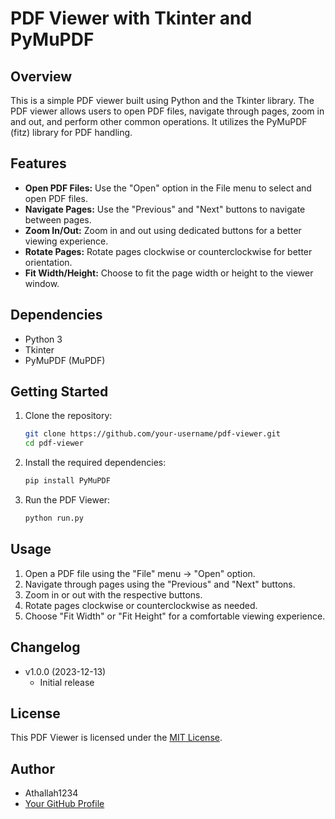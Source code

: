 # PDF Viewer with Tkinter and PyMuPDF

## Overview

This is a simple PDF viewer built using Python and the Tkinter library. The PDF viewer allows users to open PDF files, navigate through pages, zoom in and out, and perform other common operations. It utilizes the PyMuPDF (fitz) library for PDF handling.

## Features

- **Open PDF Files:** Use the "Open" option in the File menu to select and open PDF files.
- **Navigate Pages:** Use the "Previous" and "Next" buttons to navigate between pages.
- **Zoom In/Out:** Zoom in and out using dedicated buttons for a better viewing experience.
- **Rotate Pages:** Rotate pages clockwise or counterclockwise for better orientation.
- **Fit Width/Height:** Choose to fit the page width or height to the viewer window.

## Dependencies

- Python 3
- Tkinter
- PyMuPDF (MuPDF)

## Getting Started

1. Clone the repository:
   ```bash
   git clone https://github.com/your-username/pdf-viewer.git
   cd pdf-viewer
   ```
2. Install the required dependencies:
   ```bash
   pip install PyMuPDF
   ```
3. Run the PDF Viewer:
   ```bash
   python run.py
   ```

## Usage

1. Open a PDF file using the "File" menu -> "Open" option.
2. Navigate through pages using the "Previous" and "Next" buttons.
3. Zoom in or out with the respective buttons.
4. Rotate pages clockwise or counterclockwise as needed.
5. Choose "Fit Width" or "Fit Height" for a comfortable viewing experience.

## Changelog

- v1.0.0 (2023-12-13)
  - Initial release

## License

This PDF Viewer is licensed under the [MIT License](LICENSE).

## Author

- Athallah1234
- [Your GitHub Profile](https://github.com/Athallah1234)
